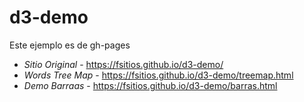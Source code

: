 # d3-demo

Este ejemplo es de gh-pages

* _Sitio Original_ -  https://fsitios.github.io/d3-demo/
* _Words Tree Map_ -  https://fsitios.github.io/d3-demo/treemap.html
* _Demo Barraas_ -  https://fsitios.github.io/d3-demo/barras.html





